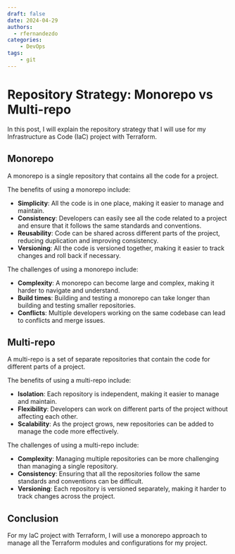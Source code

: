 ```yaml
---
draft: false
date: 2024-04-29
authors:
  - rfernandezdo
categories:
    - DevOps
tags:
    - git
---
```


# Repository Strategy: Monorepo vs Multi-repo

In this post, I will explain the repository strategy that I will use for my Infrastructure as Code (IaC) project with Terraform. 

## Monorepo

A monorepo is a single repository that contains all the code for a project. 

The benefits of using a monorepo include:

- **Simplicity**: All the code is in one place, making it easier to manage and maintain.
- **Consistency**: Developers can easily see all the code related to a project and ensure that it follows the same standards and conventions.
- **Reusability**: Code can be shared across different parts of the project, reducing duplication and improving consistency.
- **Versioning**: All the code is versioned together, making it easier to track changes and roll back if necessary.

The challenges of using a monorepo include:

- **Complexity**: A monorepo can become large and complex, making it harder to navigate and understand.
- **Build times**: Building and testing a monorepo can take longer than building and testing smaller repositories.
- **Conflicts**: Multiple developers working on the same codebase can lead to conflicts and merge issues.

## Multi-repo

A multi-repo is a set of separate repositories that contain the code for different parts of a project.

The benefits of using a multi-repo include:

- **Isolation**: Each repository is independent, making it easier to manage and maintain.
- **Flexibility**: Developers can work on different parts of the project without affecting each other.
- **Scalability**: As the project grows, new repositories can be added to manage the code more effectively.

The challenges of using a multi-repo include:

- **Complexity**: Managing multiple repositories can be more challenging than managing a single repository.
- **Consistency**: Ensuring that all the repositories follow the same standards and conventions can be difficult.
- **Versioning**: Each repository is versioned separately, making it harder to track changes across the project.

## Conclusion

For my IaC project with Terraform, I will use a monorepo approach to manage all the Terraform modules and configurations for my project.